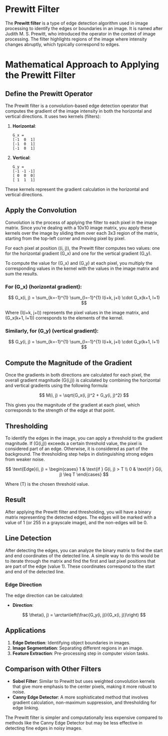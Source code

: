 
# Prewitt Filter

The **Prewitt filter** is a type of edge detection algorithm used in image processing to identify the edges or boundaries in an image. It is named after Judith M. S. Prewitt, who introduced the operator in the context of image processing. The filter highlights regions of the image where intensity changes abruptly, which typically correspond to edges.

# Mathematical Approach to Applying the Prewitt Filter

## Define the Prewitt Operator
The Prewitt filter is a convolution-based edge detection operator that computes the gradient of the image intensity in both the horizontal and vertical directions. It uses two kernels (filters):

1. **Horizontal**:
   ```
   G_x =
   [-1  0  1]
   [-1  0  1]
   [-1  0  1]
   ```

2. **Vertical**:
   ```
   G_y =
   [-1 -1 -1]
   [ 0  0  0]
   [ 1  1  1]
   ```
These kernels represent the gradient calculation in the horizontal and vertical directions.

## Apply the Convolution
Convolution is the process of applying the filter to each pixel in the image matrix. Since you’re dealing with a 10x10 image matrix, you apply these kernels over the image by sliding them over each 3x3 region of the matrix, starting from the top-left corner and moving pixel by pixel.

For each pixel at position \((i, j)\), the Prewitt filter computes two values: one for the horizontal gradient \(G_x\) and one for the vertical gradient \(G_y\).

To compute the value for \(G_x\) and \(G_y\) at each pixel, you multiply the corresponding values in the kernel with the values in the image matrix and sum the results.

### For \(G_x\) (horizontal gradient):

$$
G_x(i, j) = \sum_{k=-1}^{1} \sum_{l=-1}^{1} I(i+k, j+l) \cdot G_x(k+1, l+1)
$$

Where \(I(i+k, j+l)\) represents the pixel values in the image matrix, and \(G_x(k+1, l+1)\) corresponds to the elements of the kernel.

### Similarly, for \(G_y\) (vertical gradient):

$$
G_y(i, j) = \sum_{k=-1}^{1} \sum_{l=-1}^{1} I(i+k, j+l) \cdot G_y(k+1, l+1)
$$

## Compute the Magnitude of the Gradient
Once the gradients in both directions are calculated for each pixel, the overall gradient magnitude \(G(i,j)\) is calculated by combining the horizontal and vertical gradients using the following formula:

$$
M(i, j) = \sqrt{G_x(i, j)^2 + G_y(i, j)^2}
$$

This gives you the magnitude of the gradient at each pixel, which corresponds to the strength of the edge at that point.

## Thresholding
To identify the edges in the image, you can apply a threshold to the gradient magnitude. If \(G(i,j)\) exceeds a certain threshold value, the pixel is considered part of an edge. Otherwise, it is considered as part of the background. The thresholding step helps in distinguishing strong edges from weaker noise.

$$
\text{Edge}(i, j) = 
\begin{cases} 
1 & \text{if } G(i, j) > T \\
0 & \text{if } G(i, j) \leq T
\end{cases}
$$

Where \(T\) is the chosen threshold value.

## Result
After applying the Prewitt filter and thresholding, you will have a binary matrix representing the detected edges. The edges will be marked with a value of 1 (or 255 in a grayscale image), and the non-edges will be 0.

## Line Detection
After detecting the edges, you can analyze the binary matrix to find the start and end coordinates of the detected line. A simple way to do this would be to iterate through the matrix and find the first and last pixel positions that are part of the edge (value 1). These coordinates correspond to the start and end of the detected line.

### **Edge Direction**
The edge direction can be calculated:

- **Direction**:
  
$$
\theta(i, j) = \arctan\left(\frac{G_y(i, j)}{G_x(i, j)}\right)
$$

## **Applications**
1. **Edge Detection**: Identifying object boundaries in images.
2. **Image Segmentation**: Separating different regions in an image.
3. **Feature Extraction**: Pre-processing step in computer vision tasks.

## **Comparison with Other Filters**
- **Sobel Filter**: Similar to Prewitt but uses weighted convolution kernels that give more emphasis to the center pixels, making it more robust to noise.
- **Canny Edge Detector**: A more sophisticated method that involves gradient calculation, non-maximum suppression, and thresholding for edge linking.

The Prewitt filter is simpler and computationally less expensive compared to methods like the Canny Edge Detector but may be less effective in detecting fine edges in noisy images.

